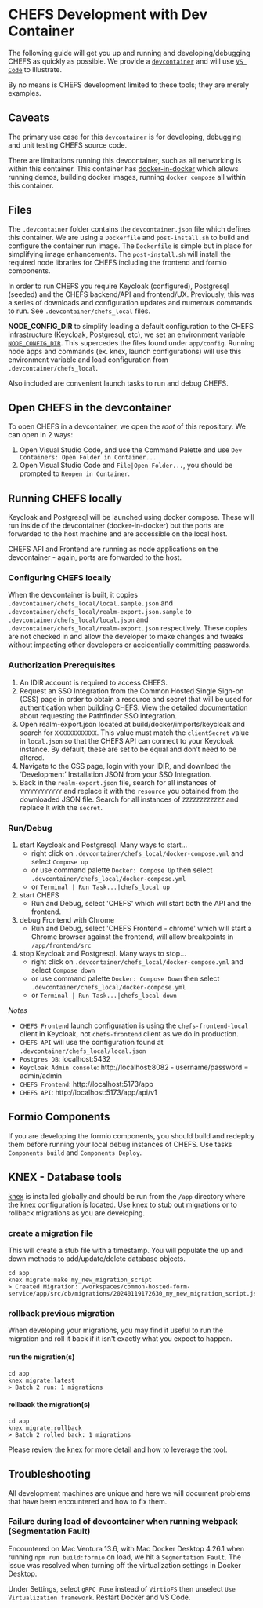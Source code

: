 # CHEFS Development with Dev Container

The following guide will get you up and running and developing/debugging CHEFS as quickly as possible.
We provide a [`devcontainer`](https://containers.dev) and will use [`VS Code`](https://code.visualstudio.com) to illustrate.

By no means is CHEFS development limited to these tools; they are merely examples.

## Caveats

The primary use case for this `devcontainer` is for developing, debugging and unit testing CHEFS source code.

There are limitations running this devcontainer, such as all networking is within this container. This container has [docker-in-docker](https://github.com/microsoft/vscode-dev-containers/blob/main/script-library/docs/docker-in-docker.md) which allows running demos, building docker images, running `docker compose` all within this container.

## Files

The `.devcontainer` folder contains the `devcontainer.json` file which defines this container. We are using a `Dockerfile` and `post-install.sh` to build and configure the container run image. The `Dockerfile` is simple but in place for simplifying image enhancements. The `post-install.sh` will install the required node libraries for CHEFS including the frontend and formio components.

In order to run CHEFS you require Keycloak (configured), Postgresql (seeded) and the CHEFS backend/API and frontend/UX. Previously, this was a series of downloads and configuration updates and numerous commands to run. See `.devcontainer/chefs_local` files.

**NODE_CONFIG_DIR** to simplify loading a default configuration to the CHEFS infrastructure (Keycloak, Postgresql, etc), we set an environment variable [`NODE_CONFIG_DIR`](https://github.com/node-config/node-config/wiki/Environment-Variables#node_config_dir). This supercedes the files found under `app/config`. Running node apps and commands (ex. knex, launch configurations) will use this environment variable and load configuration from `.devcontainer/chefs_local`.

Also included are convenient launch tasks to run and debug CHEFS.

## Open CHEFS in the devcontainer

To open CHEFS in a devcontainer, we open the _root_ of this repository. We can open in 2 ways:

1. Open Visual Studio Code, and use the Command Palette and use `Dev Containers: Open Folder in Container...`
2. Open Visual Studio Code and `File|Open Folder...`, you should be prompted to `Reopen in Container`.

## Running CHEFS locally

Keycloak and Postgresql will be launched using docker compose. These will run inside of the devcontainer (docker-in-docker) but the ports are forwarded to the host machine and are accessible on the local host.

CHEFS API and Frontend are running as node applications on the devcontainer - again, ports are forwarded to the host.

### Configuring CHEFS locally

When the devcontainer is built, it copies `.devcontainer/chefs_local/local.sample.json` and `.devcontainer/chefs_local/realm-export.json.sample` to `.devcontainer/chefs_local/local.json` and `.devcontainer/chefs_local/realm-export.json` respectively. These copies are not checked in and allow the developer to make changes and tweaks without impacting other developers or accidentially committing passwords.

### Authorization Prerequisites

1.  An IDIR account is required to access CHEFS.
2.  Request an SSO Integration from the Common Hosted Single Sign-on (CSS) page in order to obtain a resource and secret that will be used for authentication when building CHEFS. View the [detailed documentation](https://bcdevex.atlassian.net/wiki/spaces/CCP/pages/961675282) about requesting the Pathfinder SSO integration.
3.  Open realm-export.json located at build/docker/imports/keycloak and search for `XXXXXXXXXXXX`. This value must match the `clientSecret` value in `local.json` so that the CHEFS API can connect to your Keycloak instance. By default, these are set to be equal and don’t need to be altered.
4.  Navigate to the CSS page, login with your IDIR, and download the ‘Development’ Installation JSON from your SSO Integration.
5.  Back in the `realm-export.json` file, search for all instances of `YYYYYYYYYYYY` and replace it with the `resource` you obtained from the downloaded JSON file. Search for all instances of `ZZZZZZZZZZZZ` and replace it with the `secret`.

### Run/Debug

1. start Keycloak and Postgresql. Many ways to start...
   - right click on `.devcontainer/chefs_local/docker-compose.yml` and select `Compose up`
   - or use command palette `Docker: Compose Up` then select `.devcontainer/chefs_local/docker-compose.yml`
   - or `Terminal | Run Task...|chefs_local up`
2. start CHEFS
   - Run and Debug, select 'CHEFS' which will start both the API and the frontend.
3. debug Frontend with Chrome
   - Run and Debug, select 'CHEFS Frontend - chrome' which will start a Chrome browser against the frontend, will allow breakpoints in `/app/frontend/src`
4. stop Keycloak and Postgresql. Many ways to stop...
   - right click on `.devcontainer/chefs_local/docker-compose.yml` and select `Compose down`
   - or use command palette `Docker: Compose Down` then select `.devcontainer/chefs_local/docker-compose.yml`
   - or `Terminal | Run Task...|chefs_local down`

_Notes_

- `CHEFS Frontend` launch configuration is using the `chefs-frontend-local` client in Keycloak, not `chefs-frontend` client as we do in production.
- `CHEFS API` will use the configuration found at `.devcontainer/chefs_local/local.json`
- `Postgres DB`: localhost:5432
- `Keycloak Admin console`: http://localhost:8082 - username/password = admin/admin
- `CHEFS Frontend`: http://localhost:5173/app
- `CHEFS API`: http://localhost:5173/app/api/v1

## Formio Components

If you are developing the formio components, you should build and redeploy them before running your local debug instances of CHEFS. Use tasks `Components build` and `Components Deploy`.

## KNEX - Database tools
[knex](https://knexjs.org) is installed globally and should be run from the `/app` directory where the knex configuration is located. Use knex to stub out migrations or to rollback migrations as you are developing.

### create a migration file
This will create a stub file with a timestamp. You will populate the up and down methods to add/update/delete database objects.

```
cd app
knex migrate:make my_new_migration_script
> Created Migration: /workspaces/common-hosted-form-service/app/src/db/migrations/20240119172630_my_new_migration_script.js
```

### rollback previous migration
When developing your migrations, you may find it useful to run the migration and roll it back if it isn't exactly what you expect to happen. 

#### run the migration(s)
```
cd app
knex migrate:latest
> Batch 2 run: 1 migrations
```

#### rollback the migration(s)
```
cd app
knex migrate:rollback
> Batch 2 rolled back: 1 migrations
```

Please review the [knex](https://knexjs.org) for more detail and how to leverage the tool.

## Troubleshooting

All development machines are unique and here we will document problems that have been encountered and how to fix them.

### Failure during load of devcontainer when running webpack (Segmentation Fault)

Encountered on Mac Ventura 13.6, with Mac Docker Desktop 4.26.1 when running `npm run build:formio` on load, we hit a `Segmentation Fault`. The issue was resolved when turning off the virtualization settings in Docker Desktop.

Under Settings, select `gRPC Fuse` instead of `VirtioFS` then unselect `Use Virtualization framework`. Restart Docker and VS Code.
